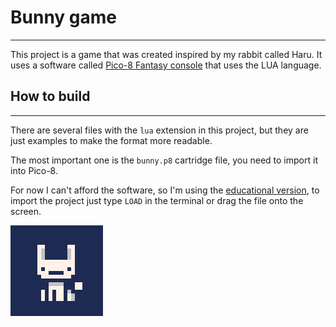 # Bunny game

---

This project is a game that was created inspired by my rabbit called Haru. It uses a software called [Pico-8 Fantasy console](https://www.lexaloffle.com/pico-8.php#m) that uses the LUA language.

## How to build

---

There are several files with the `lua` extension in this project, but they are just examples to make the format more readable.

The most important one is the `bunny.p8` cartridge file, you need to import it into Pico-8.

For now I can't afford the software, so I'm using the [educational version](https://www.pico-8-edu.com/), to import the project just type `LOAD` in the terminal or drag the file onto the screen.

![alt text](bunny.png)
